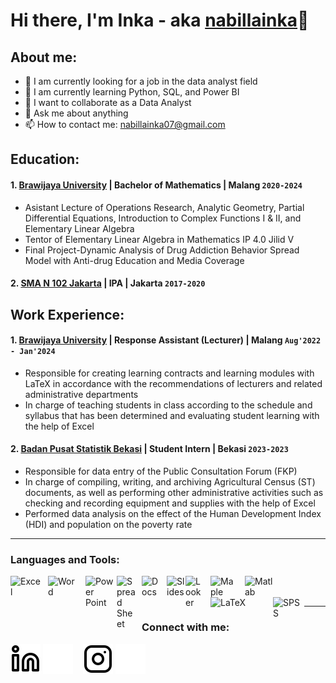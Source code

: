 # Hi there, I'm Inka - aka [nabillainka](https://www.linkedin.com/in/nabilla-inka-safitri)👋
## About me:
- 🔭 I am currently looking for a job in the data analyst field
- 🌱 I am currently learning Python, SQL, and Power BI
- 👯 I want to collaborate as a Data Analyst
- 💬 Ask me about anything
- 📫 How to contact me: nabillainka07@gmail.com

## Education:

#### 1. [Brawijaya University](https://www.ub.ac.id/) | Bachelor of Mathematics | Malang `2020-2024`
   - Asistant Lecture of Operations Research, Analytic Geometry, Partial Differential Equations, Introduction to Complex Functions I & II, and Elementary Linear Algebra
   - Tentor of Elementary Linear Algebra in Mathematics IP 4.0 Jilid V
   - Final Project-Dynamic Analysis of Drug Addiction Behavior Spread Model with Anti-drug Education and Media Coverage

#### 2. [SMA N 102 Jakarta](https://sman102jakarta.sch.id/) | IPA | Jakarta `2017-2020`

## Work Experience:

#### 1. [Brawijaya University](https://www.ub.ac.id/) | Response Assistant (Lecturer) | Malang `Aug'2022 - Jan'2024`
   - Responsible for creating learning contracts and learning modules with LaTeX in accordance with the recommendations of lecturers and related administrative departments
   - In charge of teaching students in class according to the schedule and syllabus that has been determined and evaluating student learning with the help of Excel
#### 2. [Badan Pusat Statistik Bekasi](https://bekasikota.bps.go.id/) | Student Intern | Bekasi `2023-2023`
   - Responsible for data entry of the Public Consultation Forum (FKP)
   - In charge of compiling, writing, and archiving Agricultural Census (ST) documents, as well as performing other administrative activities such as checking and recording equipment and supplies with the help of Excel
   - Performed data analysis on the effect of the Human Development Index (HDI) and population on the poverty rate
---

### Languages and Tools:

[<img align="left" alt="Excel" width="50px" src="https://is2-ssl.mzstatic.com/image/thumb/Purple126/v4/a8/fd/5a/a8fd5a84-c6f1-355f-3b9f-6e86598efaa3/XCEL.png/1200x630bb.png" style="padding-right:10px;" />][webdev] 
[<img align="left" alt="Word" width="50px" src="https://play-lh.googleusercontent.com/9kABykeGovHPy-dN19lRxxnCp8IZK3Pkl8qLFNxrEe-hhKVZeiyhTBEIRUt6t-vhxQ=w240-h480-rw" style="padding-right:10px;" />][webdev]
[<img align="left" alt="Power Point" width="50px" src="https://play-lh.googleusercontent.com/6pTX4OILXTxazqad66oiVfG4x2KpYn4kIPgdzOe173tT0oHr2ThwpBhMyzzzxWq_r6M=w240-h480-rw" style="padding-right:0px;" />][webdev]
[<img align="left" alt="Spread Sheet" width="30px" src="https://upload.wikimedia.org/wikipedia/commons/thumb/3/30/Google_Sheets_logo_%282014-2020%29.svg/1200px-Google_Sheets_logo_%282014-2020%29.svg.png" style="padding-right:10px;" />][webdev] 
[<img align="left" alt="Docs" width="30px" src="https://upload.wikimedia.org/wikipedia/commons/thumb/0/01/Google_Docs_logo_%282014-2020%29.svg/1481px-Google_Docs_logo_%282014-2020%29.svg.png" style="padding-right:10px;" />][webdev]
[<img align="left" alt="Slides" width="30px" src="https://upload.wikimedia.org/wikipedia/commons/thumb/1/1e/Google_Slides_logo_%282014-2020%29.svg/1489px-Google_Slides_logo_%282014-2020%29.svg.png" style="padding-right:0px;" />][webdev]
[<img align="left" alt="Looker" width="30px" src="https://seeklogo.com/images/G/google-looker-logo-B27BD25E4E-seeklogo.com.png" style="padding-right:10px;" />][webdev] 
[<img align="left" alt="Maple" width="45px" src="https://encrypted-tbn0.gstatic.com/images?q=tbn:ANd9GcSjgEw60CoQyVCWVNt_2igVTrg8aDpLxgc1p3lxn0v6m4Q0mjbn5eryp9SUfLXuJ0kMvjI&usqp=CAU" style="padding-right:10px;" />][webdev]
[<img align="left" alt="Matlab" width="45px" src="https://upload.wikimedia.org/wikipedia/commons/thumb/2/21/Matlab_Logo.png/800px-Matlab_Logo.png" style="padding-right:0px;" />][webdev]
[<img align="left" alt="LaTeX" width="100px" src="https://cdn.pixabay.com/photo/2013/03/30/00/10/latex-97866_640.png" style="padding-right:0px;" />][webdev]
[<img align="left" alt="SPSS" width="50px" src="https://trainingeltasa.com/wp-content/uploads/2020/05/spsss.png" style="padding-right:0px;" />][webdev]

<br />
<br />

---
### Connect with me:


[![website](./img/linkedin-light.svg)](https://www.linkedin.com/in/nabilla-inka-safitri#gh-light-mode-only)
[![website](./img/linkedin-dark.svg)](https://www.linkedin.com/in/nabilla-inka-safitri#gh-dark-mode-only)
&nbsp;&nbsp;
[![website](./img/instagram-light.svg)](https://instagram.com/nbl_inkka#gh-light-mode-only)
[![website](./img/instagram-dark.svg)](https://instagram.com/nbl_inkka#gh-dark-mode-only)



[webdev]: https://github.com/vincentwidyan/vincentwidyan
